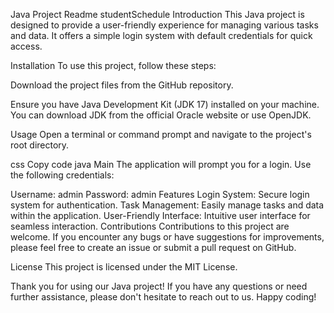 
Java Project Readme studentSchedule
Introduction
This Java project is designed to provide a user-friendly experience for managing various tasks and data. It offers a simple login system with default credentials for quick access.

Installation
To use this project, follow these steps:

Download the project files from the GitHub repository.

Ensure you have Java Development Kit (JDK 17) installed on your machine. You can download JDK from the official Oracle website or use OpenJDK.

Usage
Open a terminal or command prompt and navigate to the project's root directory.





css
Copy code
java Main
The application will prompt you for a login. Use the following credentials:

Username: admin
Password: admin
Features
Login System: Secure login system for authentication.
Task Management: Easily manage tasks and data within the application.
User-Friendly Interface: Intuitive user interface for seamless interaction.
Contributions
Contributions to this project are welcome. If you encounter any bugs or have suggestions for improvements, please feel free to create an issue or submit a pull request on GitHub.

License
This project is licensed under the MIT License.

Thank you for using our Java project! If you have any questions or need further assistance, please don't hesitate to reach out to us. Happy coding!
